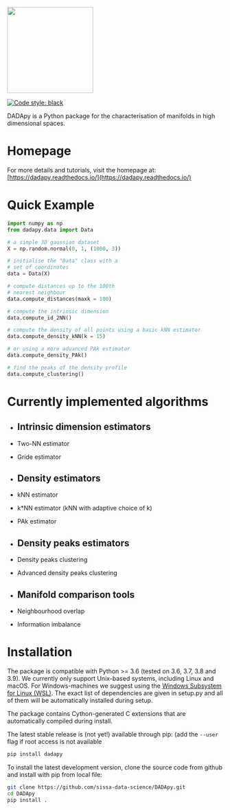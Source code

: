 <img src="https://raw.githubusercontent.com/sissa-data-science/DADApy/master/logo/dummy_logo.png" width="200">


[![Code style: black](https://img.shields.io/badge/code%20style-black-000000.svg)](https://github.com/psf/black)


DADApy is a Python package for the characterisation of manifolds in high dimensional spaces.


# Homepage
For more details and tutorials, visit the homepage at:
[https://dadapy.readthedocs.io/](https://dadapy.readthedocs.io/)

# Quick Example

```python
import numpy as np
from dadapy.data import Data

# a simple 3D gaussian dataset
X = np.random.normal(0, 1, (1000, 3))

# initialise the "Data" class with a
# set of coordinates
data = Data(X)

# compute distances up to the 100th
# nearest neighbour
data.compute_distances(maxk = 100)

# compute the intrinsic dimension
data.compute_id_2NN()

# compute the density of all points using a basic kNN estimator
data.compute_density_kNN(k = 15)

# or using a more advanced PAk estimator
data.compute_density_PAk()

# find the peaks of the density profile
data.compute_clustering()
```

# Currently implemented algorithms

- Intrinsic dimension estimators
	 - 
- Two-NN estimator
- Gride estimator
	
- Density estimators
	- 
-  kNN estimator
- k*NN estimator (kNN with adaptive choice of k)
- PAk estimator

- Density peaks estimators
	- 
-  Density peaks clustering
- Advanced density peaks clustering

- Manifold comparison tools
	- 
- Neighbourhood overlap
- Information imbalance 


# Installation
The package is compatible with Python >= 3.6 (tested on 3.6, 3.7, 3.8 and 3.9). We currently only support Unix-based systems, including Linux and macOS. 
For Windows-machines we suggest using the [Windows Subsystem for Linux (WSL)](https://en.wikipedia.org/wiki/Windows_Subsystem_for_Linux).
The exact list of dependencies are given in setup.py and all of them will be automatically installed during setup.

The package contains Cython-generated C extensions that are automatically compiled during install. 

The latest stable release is (not yet!) available through pip: (add the `--user` flag if root access is not available

```sh
pip install dadapy
```

To install the latest development version, clone the source code from github
and install with pip from local file:

```sh
git clone https://github.com/sissa-data-science/DADApy.git
cd DADApy
pip install .
```
